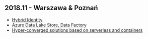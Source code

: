 ## 2018.11 - Warszawa & Poznań

- [Hybrid Identity](/2018/ida_truck.pdf)
- [Azure Data Lake Store, Data Factory](/2018/data_truck.pdf)
- [Hyper-converged solutions based on serverless and containers](/2018/hyper-converged-solutions-based-on-serverless-and-containers.pdf)
